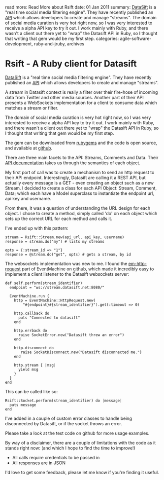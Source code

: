 read more: Read More about Rsift
date: 01 Jan 2011
summary: [DataSift](http://datasift.net) is a "real time social media filtering engine". They have recently published an  [API](http://support.datasift.net/help/kb/rest-api/api-documentation) which allows developers to create and manage "streams". The domain of social media curation is very hot right now, so I was very interested to receive a alpha API key to try it out. I work mainly with Ruby, and there wasn't a client out there yet to "wrap" the Datasift API in Ruby, so I thought that writing that gem would be my first step.
categories: agile-software-development, ruby-and-jruby, archives

# Rsift - A Ruby client for Datasift

[DataSift](http://datasift.net) is a "real time social media filtering engine". They have recently published an  [API](http://support.datasift.net/help/kb/rest-api/api-documentation) which allows developers to create and manage "streams".

A stream in Datasift context is really a filter over their fire-hose of incoming data from Twitter and other media sources. Another part of their API presents a WebSockets implementation for a client to consume data which matches a stream or filter.

The domain of social media curation is very hot right now, so I was very interested to receive a alpha API key to try it out. I work mainly with Ruby, and there wasn't a client out there yet to "wrap" the Datasift API in Ruby, so I thought that writing that gem would be my first step.

The gem can be downloaded from [rubygems](https://rubygems.org/gems/rsift) and the code is open source, and available at [github](https://github.com/sshingler/rsift).

There are three main facets to the API: Streams, Comments and Data. Their [API documentation](http://support.datasift.net/help/kb/rest-api/api-documentation) takes us through the semantics of each object. 

My first port of call was to create a mechanism to send an http request to their API endpoint. Interestingly, Datasift are calling it a REST API, but actually every message is a GET - even creating an object such as a new Stream. I decided to create a class for each API Object: Stream, Comment, Data; which each have a Model superclass to instantiate the endpoint url, api key and username.

From there, it was a question of understanding the URL design for each object. I chose to create a method, simply called 'do' on each object which sets up the correct URL for each method and calls it.

I've ended up with this pattern:

    stream = Rsift::Stream.new(api_url, api_key, username)
    response = stream.do("my") # lists my streams
  
    opts = {:stream_id => "1"}
    response = @stream.do("get", opts) # gets a stream, by id


The websockets implementation was new to me. I found the [em-http-request](https://github.com/igrigorik/em-http-request) part of EventMachine on github, which made it incredibly easy to implement a client listener to the Datasift websockets server:

    def self.perform(stream_identifier)
      endpoint = "ws://stream.datasift.net:8080/"

      EventMachine.run {
        http = EventMachine::HttpRequest.new(
            "#{endpoint}#{stream_identifier}").get(:timeout => 0)

        http.callback do
          puts "Connected to datasift" 
        end
      
        http.errback do 
          raise SocketError.new("Datasift threw an error")
        end
      
        http.disconnect do
           raise SocketDisconnect.new("Datasift disconnected me.")
        end

        http.stream { |msg|
          yield msg
        }
      }
    end

This can be called like so:

    Rsift::Socket.perform(stream_identifier) do |message|
      puts message
    end

I've added in a couple of custom error classes to handle being disconnected by Datasift, or if the socket throws an error.
  
Please take a look at the test code on github for more usage examples.

By way of a disclaimer, there are a couple of limitations with the code as it stands right now: (and which I hope to find the time to improve!)

* All calls require credentials to be passed in
* All responses are in JSON

I'd love to get some feedback, please let me know if you're finding it useful.
